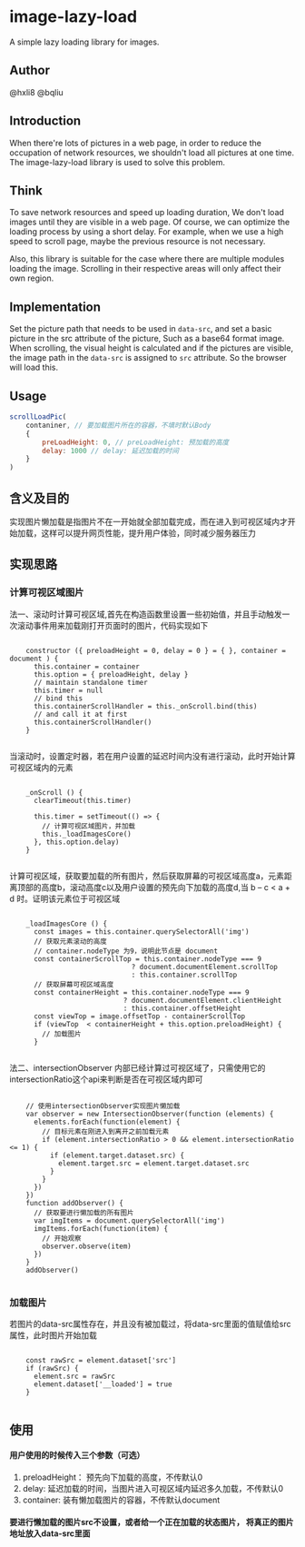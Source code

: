 # image-lazy-load

A simple lazy loading library for images.

## Author

@hxli8 @bqliu

## Introduction

When there're lots of pictures in a web page, in order to reduce the occupation of network resources, we shouldn't load all pictures at one time. The image-lazy-load library is used to solve this problem.

## Think

To save network resources and speed up loading duration, We don't load images until they are visible in a web page. Of course, we can optimize the loading process by using a short delay. For example, when we use a high speed to scroll page, maybe the previous resource is not necessary.

Also, this library is suitable for the case where there are multiple modules loading the image. Scrolling in their respective areas will only affect their own region.

## Implementation

Set the picture path that needs to be used in `data-src`, and set a basic picture in the src attribute of the picture, Such as a base64 format image. When scrolling, the visual height is calculated and if the pictures are visible, the image path in the `data-src` is assigned to `src` attribute. So the browser will load this.

## Usage

```javascript
scrollLoadPic(
    contaniner, // 要加载图片所在的容器，不填时默认Body
    { 
        preLoadHeight: 0, // preLoadHeight: 预加载的高度
        delay: 1000 // delay: 延迟加载的时间
    }
)
```



## 含义及目的

实现图片懒加载是指图片不在一开始就全部加载完成，而在进入到可视区域内才开始加载，这样可以提升网页性能，提升用户体验，同时减少服务器压力

## 实现思路

### 计算可视区域图片

法一、滚动时计算可视区域,首先在构造函数里设置一些初始值，并且手动触发一次滚动事件用来加载刚打开页面时的图片，代码实现如下

 <pre><code>
    constructor ({ preloadHeight = 0, delay = 0 } = { }, container = document ) {
      this.container = container
      this.option = { preloadHeight, delay }
      // maintain standalone timer
      this.timer = null
      // bind this
      this.containerScrollHandler = this._onScroll.bind(this)
      // and call it at first
      this.containerScrollHandler()
    }
  </code></pre>

当滚动时，设置定时器，若在用户设置的延迟时间内没有进行滚动，此时开始计算可视区域内的元素

  <pre><code>
    _onScroll () {
      clearTimeout(this.timer)

      this.timer = setTimeout(() => {
        // 计算可视区域图片，并加载
        this._loadImagesCore()
      }, this.option.delay)
    }
  </code></pre>

计算可视区域，获取要加载的所有图片，然后获取屏幕的可视区域高度a，元素距离顶部的高度b，滚动高度c以及用户设置的预先向下加载的高度d,当 b – c < a + d 时。证明该元素位于可视区域

  <pre><code>
    _loadImagesCore () {
      const images = this.container.querySelectorAll('img')
      // 获取元素滚动的高度
      // container.nodeType 为9，说明此节点是 document
      const containerScrollTop = this.container.nodeType === 9
                              ? document.documentElement.scrollTop
                              : this.container.scrollTop
      // 获取屏幕可视区域高度
      const containerHeight = this.container.nodeType === 9
                            ? document.documentElement.clientHeight
                            : this.container.offsetHeight
      const viewTop = image.offsetTop - containerScrollTop
      if (viewTop  < containerHeight + this.option.preloadHeight) {
        // 加载图片
      }
  </code></pre>

法二、intersectionObserver 内部已经计算过可视区域了，只需使用它的intersectionRatio这个api来判断是否在可视区域内即可

  <pre><code>
    // 使用intersectionObserver实现图片懒加载
    var observer = new IntersectionObserver(function (elements) {
      elements.forEach(function(element) {
        // 目标元素在刚进入到离开之前加载元素
        if (element.intersectionRatio > 0 && element.intersectionRatio <= 1) {
          if (element.target.dataset.src) {
            element.target.src = element.target.dataset.src
          }
        }
      })
    })
    function addObserver() {
      // 获取要进行懒加载的所有图片
      var imgItems = document.querySelectorAll('img')
      imgItems.forEach(function(item) {
        // 开始观察
        observer.observe(item)
      })
    }
    addObserver()
 </code></pre>

### 加载图片

若图片的data-src属性存在，并且没有被加载过，将data-src里面的值赋值给src属性，此时图片开始加载

  <pre><code>
    const rawSrc = element.dataset['src']
    if (rawSrc) {
      element.src = rawSrc
      element.dataset['__loaded'] = true
    }
  </code></pre>

## 使用

#### 用户使用的时候传入三个参数（可选）

1. preloadHeight： 预先向下加载的高度，不传默认0
2. delay: 延迟加载的时间，当图片进入可视区域内延迟多久加载，不传默认0
3. container: 装有懒加载图片的容器，不传默认document

#### 要进行懒加载的图片src不设置，或者给一个正在加载的状态图片， 将真正的图片地址放入data-src里面

